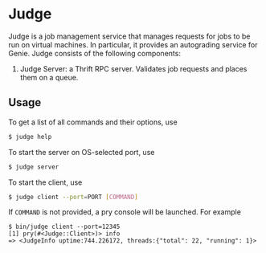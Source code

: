 # Judge

Judge is a job management service that manages requests for jobs to be run on
virtual machines. In particular, it provides an autograding service for Genie.
Judge consists of the following components:

1. Judge Server: a Thrift RPC server. Validates job requests and places them on
a queue.

## Usage
To get a list of all commands and their options, use

```sh
$ judge help
```

To start the server on OS-selected port, use

```sh
$ judge server
```

To start the client, use

```sh
$ judge client --port=PORT [COMMAND]
```

If `COMMAND` is not provided, a pry console will be launched. For example

```
$ bin/judge client --port=12345
[1] pry(#<Judge::Client>)> info
=> <JudgeInfo uptime:744.226172, threads:{"total": 22, "running": 1}>
```
